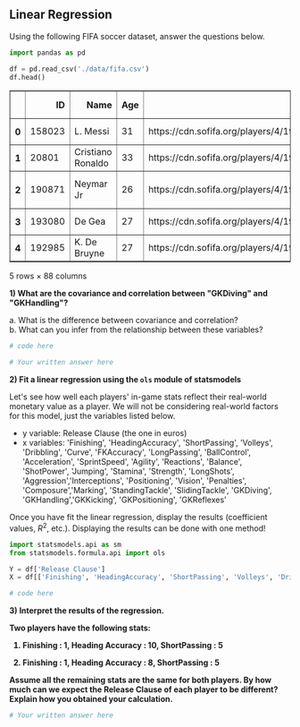 
## Linear Regression

Using the following FIFA soccer dataset, answer the questions below.


```python
import pandas as pd
```


```python
df = pd.read_csv('./data/fifa.csv')
df.head()
```




<div>
<style scoped>
    .dataframe tbody tr th:only-of-type {
        vertical-align: middle;
    }

    .dataframe tbody tr th {
        vertical-align: top;
    }

    .dataframe thead th {
        text-align: right;
    }
</style>
<table border="1" class="dataframe">
  <thead>
    <tr style="text-align: right;">
      <th></th>
      <th>ID</th>
      <th>Name</th>
      <th>Age</th>
      <th>Photo</th>
      <th>Nationality</th>
      <th>Flag</th>
      <th>Overall</th>
      <th>Potential</th>
      <th>Club</th>
      <th>Club Logo</th>
      <th>...</th>
      <th>Composure</th>
      <th>Marking</th>
      <th>StandingTackle</th>
      <th>SlidingTackle</th>
      <th>GKDiving</th>
      <th>GKHandling</th>
      <th>GKKicking</th>
      <th>GKPositioning</th>
      <th>GKReflexes</th>
      <th>Release Clause</th>
    </tr>
  </thead>
  <tbody>
    <tr>
      <th>0</th>
      <td>158023</td>
      <td>L. Messi</td>
      <td>31</td>
      <td>https://cdn.sofifa.org/players/4/19/158023.png</td>
      <td>Argentina</td>
      <td>https://cdn.sofifa.org/flags/52.png</td>
      <td>94</td>
      <td>94</td>
      <td>FC Barcelona</td>
      <td>https://cdn.sofifa.org/teams/2/light/241.png</td>
      <td>...</td>
      <td>96.0</td>
      <td>33.0</td>
      <td>28.0</td>
      <td>26.0</td>
      <td>6.0</td>
      <td>11.0</td>
      <td>15.0</td>
      <td>14.0</td>
      <td>8.0</td>
      <td>226500.0</td>
    </tr>
    <tr>
      <th>1</th>
      <td>20801</td>
      <td>Cristiano Ronaldo</td>
      <td>33</td>
      <td>https://cdn.sofifa.org/players/4/19/20801.png</td>
      <td>Portugal</td>
      <td>https://cdn.sofifa.org/flags/38.png</td>
      <td>94</td>
      <td>94</td>
      <td>Juventus</td>
      <td>https://cdn.sofifa.org/teams/2/light/45.png</td>
      <td>...</td>
      <td>95.0</td>
      <td>28.0</td>
      <td>31.0</td>
      <td>23.0</td>
      <td>7.0</td>
      <td>11.0</td>
      <td>15.0</td>
      <td>14.0</td>
      <td>11.0</td>
      <td>127100.0</td>
    </tr>
    <tr>
      <th>2</th>
      <td>190871</td>
      <td>Neymar Jr</td>
      <td>26</td>
      <td>https://cdn.sofifa.org/players/4/19/190871.png</td>
      <td>Brazil</td>
      <td>https://cdn.sofifa.org/flags/54.png</td>
      <td>92</td>
      <td>93</td>
      <td>Paris Saint-Germain</td>
      <td>https://cdn.sofifa.org/teams/2/light/73.png</td>
      <td>...</td>
      <td>94.0</td>
      <td>27.0</td>
      <td>24.0</td>
      <td>33.0</td>
      <td>9.0</td>
      <td>9.0</td>
      <td>15.0</td>
      <td>15.0</td>
      <td>11.0</td>
      <td>228100.0</td>
    </tr>
    <tr>
      <th>3</th>
      <td>193080</td>
      <td>De Gea</td>
      <td>27</td>
      <td>https://cdn.sofifa.org/players/4/19/193080.png</td>
      <td>Spain</td>
      <td>https://cdn.sofifa.org/flags/45.png</td>
      <td>91</td>
      <td>93</td>
      <td>Manchester United</td>
      <td>https://cdn.sofifa.org/teams/2/light/11.png</td>
      <td>...</td>
      <td>68.0</td>
      <td>15.0</td>
      <td>21.0</td>
      <td>13.0</td>
      <td>90.0</td>
      <td>85.0</td>
      <td>87.0</td>
      <td>88.0</td>
      <td>94.0</td>
      <td>138600.0</td>
    </tr>
    <tr>
      <th>4</th>
      <td>192985</td>
      <td>K. De Bruyne</td>
      <td>27</td>
      <td>https://cdn.sofifa.org/players/4/19/192985.png</td>
      <td>Belgium</td>
      <td>https://cdn.sofifa.org/flags/7.png</td>
      <td>91</td>
      <td>92</td>
      <td>Manchester City</td>
      <td>https://cdn.sofifa.org/teams/2/light/10.png</td>
      <td>...</td>
      <td>88.0</td>
      <td>68.0</td>
      <td>58.0</td>
      <td>51.0</td>
      <td>15.0</td>
      <td>13.0</td>
      <td>5.0</td>
      <td>10.0</td>
      <td>13.0</td>
      <td>196400.0</td>
    </tr>
  </tbody>
</table>
<p>5 rows × 88 columns</p>
</div>



<b> 1) What are the covariance and correlation between "GKDiving" and "GKHandling"? </b>

a. What is the difference between covariance and correlation?  
b. What can you infer from the relationship between these variables?  


```python
# code here

```


```python
# Your written answer here
```

<b>2) Fit a linear regression using the `ols` module of statsmodels</b>

Let's see how well each players' in-game stats reflect their real-world monetary value as a player. We  will not be considering real-world factors for this model, just the variables listed below.

- y variable: Release Clause (the one in euros)
- x variables: 'Finishing', 'HeadingAccuracy', 'ShortPassing', 'Volleys', 'Dribbling', 'Curve', 'FKAccuracy', 'LongPassing', 'BallControl', 'Acceleration', 'SprintSpeed', 'Agility', 'Reactions', 'Balance', 'ShotPower', 'Jumping', 'Stamina', 'Strength', 'LongShots', 'Aggression','Interceptions', 'Positioning', 'Vision', 'Penalties', 'Composure','Marking', 'StandingTackle', 'SlidingTackle', 'GKDiving', 'GKHandling','GKKicking', 'GKPositioning', 'GKReflexes'

Once you have fit the linear regression, display the results (coefficient values, $R^2$, etc.). Displaying the results can be done with one method!


```python
import statsmodels.api as sm
from statsmodels.formula.api import ols

Y = df['Release Clause']
X = df[['Finishing', 'HeadingAccuracy', 'ShortPassing', 'Volleys', 'Dribbling', 'Curve', 'FKAccuracy', 'LongPassing', 'BallControl', 'Acceleration', 'SprintSpeed', 'Agility', 'Reactions', 'Balance', 'ShotPower', 'Jumping', 'Stamina', 'Strength', 'LongShots', 'Aggression','Interceptions', 'Positioning', 'Vision', 'Penalties', 'Composure','Marking', 'StandingTackle', 'SlidingTackle', 'GKDiving', 'GKHandling','GKKicking', 'GKPositioning', 'GKReflexes']]
```


```python
# code here
```

<b> 3) Interpret the results of the regression. 

Two players have the following stats: 

1) Finishing : 1, Heading Accuracy : 10, ShortPassing : 5

2) Finishing : 1, Heading Accuracy :  8, ShortPassing : 5

Assume all the remaining stats are the same for both players. By how much can we expect the Release Clause of each player to be different? Explain how you obtained your calculation. </b>


```python
# Your written answer here
```

